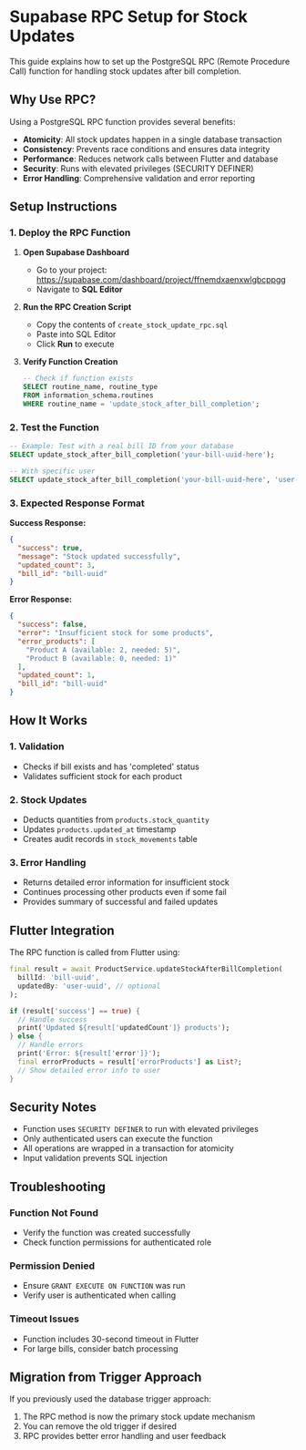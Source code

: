 # Supabase RPC Setup for Stock Updates

This guide explains how to set up the PostgreSQL RPC (Remote Procedure Call) function for handling stock updates after bill completion.

## Why Use RPC?

Using a PostgreSQL RPC function provides several benefits:
- **Atomicity**: All stock updates happen in a single database transaction
- **Consistency**: Prevents race conditions and ensures data integrity  
- **Performance**: Reduces network calls between Flutter and database
- **Security**: Runs with elevated privileges (SECURITY DEFINER)
- **Error Handling**: Comprehensive validation and error reporting

## Setup Instructions

### 1. Deploy the RPC Function

1. **Open Supabase Dashboard**
   - Go to your project: https://supabase.com/dashboard/project/ffnemdxaenxwlgbcppgg
   - Navigate to **SQL Editor**

2. **Run the RPC Creation Script**
   - Copy the contents of `create_stock_update_rpc.sql`
   - Paste into SQL Editor
   - Click **Run** to execute

3. **Verify Function Creation**
   ```sql
   -- Check if function exists
   SELECT routine_name, routine_type 
   FROM information_schema.routines 
   WHERE routine_name = 'update_stock_after_bill_completion';
   ```

### 2. Test the Function

```sql
-- Example: Test with a real bill ID from your database
SELECT update_stock_after_bill_completion('your-bill-uuid-here');

-- With specific user
SELECT update_stock_after_bill_completion('your-bill-uuid-here', 'user-uuid-here');
```

### 3. Expected Response Format

**Success Response:**
```json
{
  "success": true,
  "message": "Stock updated successfully",
  "updated_count": 3,
  "bill_id": "bill-uuid"
}
```

**Error Response:**
```json
{
  "success": false,
  "error": "Insufficient stock for some products",
  "error_products": [
    "Product A (available: 2, needed: 5)",
    "Product B (available: 0, needed: 1)"
  ],
  "updated_count": 1,
  "bill_id": "bill-uuid"
}
```

## How It Works

### 1. Validation
- Checks if bill exists and has 'completed' status
- Validates sufficient stock for each product

### 2. Stock Updates
- Deducts quantities from `products.stock_quantity`
- Updates `products.updated_at` timestamp
- Creates audit records in `stock_movements` table

### 3. Error Handling
- Returns detailed error information for insufficient stock
- Continues processing other products even if some fail
- Provides summary of successful and failed updates

## Flutter Integration

The RPC function is called from Flutter using:

```dart
final result = await ProductService.updateStockAfterBillCompletion(
  billId: 'bill-uuid',
  updatedBy: 'user-uuid', // optional
);

if (result['success'] == true) {
  // Handle success
  print('Updated ${result['updatedCount']} products');
} else {
  // Handle errors
  print('Error: ${result['error']}');
  final errorProducts = result['errorProducts'] as List?;
  // Show detailed error info to user
}
```

## Security Notes

- Function uses `SECURITY DEFINER` to run with elevated privileges
- Only authenticated users can execute the function
- All operations are wrapped in a transaction for atomicity
- Input validation prevents SQL injection

## Troubleshooting

### Function Not Found
- Verify the function was created successfully
- Check function permissions for authenticated role

### Permission Denied
- Ensure `GRANT EXECUTE ON FUNCTION` was run
- Verify user is authenticated when calling

### Timeout Issues
- Function includes 30-second timeout in Flutter
- For large bills, consider batch processing

## Migration from Trigger Approach

If you previously used the database trigger approach:
1. The RPC method is now the primary stock update mechanism
2. You can remove the old trigger if desired
3. RPC provides better error handling and user feedback
